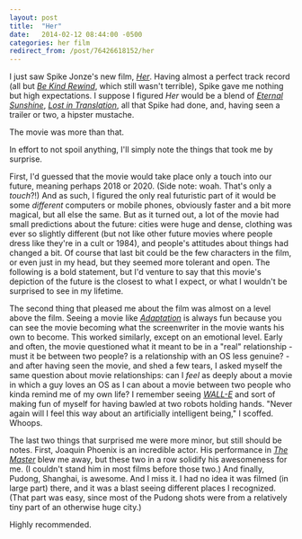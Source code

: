 ```yaml
---
layout: post
title:  "Her"
date:   2014-02-12 08:44:00 -0500
categories: her film
redirect_from: /post/76426618152/her
---
```


I just saw Spike Jonze's new film, _[Her](http://www.imdb.com/title/tt1798709/)_. Having almost a perfect track record (all but _[Be Kind Rewind](http://www.imdb.com/title/tt0799934/)_, which still wasn't terrible), Spike gave me nothing but high expectations. I suppose I figured _Her_ would be a blend of _[Eternal Sunshine](http://www.imdb.com/title/tt0338013)_, _[Lost in Translation](http://www.imdb.com/title/tt0335266)_, all that Spike had done, and, having seen a trailer or two, a hipster mustache. 

The movie was more than that. 

In effort to not spoil anything, I'll simply note the things that took me by surprise. 

First, I'd guessed that the movie would take place only a touch into our future, meaning perhaps 2018 or 2020. (Side note: woah. That's only a _touch_?!) And as such, I figured the only real futuristic part of it would be some _different_ computers or mobile phones, obviously faster and a bit more magical, but all else the same. But as it turned out, a lot of the movie had small predictions about the future: cities were huge and dense, clothing was ever so slightly different (but not like other future movies where people dress like they're in a cult or 1984), and people's attitudes about things had changed a bit. Of course that last bit could be the few characters in the film, or even just in my head, but they seemed more tolerant and open. The following is a bold statement, but I'd venture to say that this movie's depiction of the future is the closest to what I expect, or what I wouldn't be surprised to see in my lifetime. 

The second thing that pleased me about the film was almost on a level above the film. Seeing a movie like _[Adaptation](http://www.imdb.com/title/tt0268126)_ is always fun because you can see the movie becoming what the screenwriter in the movie wants his own to become. This worked similarly, except on an emotional level. Early and often, the movie questioned what it meant to be in a "real" relationship - must it be between two people? is a relationship with an OS less genuine? - and after having seen the movie, and shed a few tears, I asked myself the same question about movie relationships: can I _feel_ as deeply about a movie in which a guy loves an OS as I can about a movie between two people who kinda remind me of my own life? I remember seeing _[WALL-E](http://www.imdb.com/title/tt0910970)_ and sort of making fun of myself for having bawled at two robots holding hands. "Never again will I feel this way about an artificially intelligent being," I scoffed. Whoops. 

The last two things that surprised me were more minor, but still should be notes. First, Joaquin Phoenix is an incredible actor. His performance in _[The Master](http://www.imdb.com/title/tt1560747/)_ blew me away, but these two in a row solidify his awesomeness for me. (I couldn't stand him in most films before those two.) And finally, Pudong, Shanghai, is awesome. And I miss it. I had no idea it was filmed (in large part) there, and it was a blast seeing different places I recognized. (That part was easy, since most of the Pudong shots were from a relatively tiny part of an otherwise huge city.)

Highly recommended.
